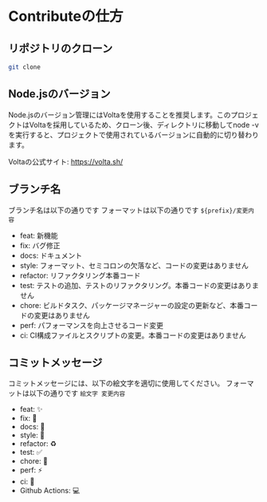 # Contributeの仕方

## リポジトリのクローン

```bash
git clone
```

## Node.jsのバージョン

Node.jsのバージョン管理にはVoltaを使用することを推奨します。このプロジェクトはVoltaを採用しているため、クローン後、ディレクトリに移動してnode -vを実行すると、プロジェクトで使用されているバージョンに自動的に切り替わります。

Voltaの公式サイト: https://volta.sh/

## ブランチ名

ブランチ名は以下の通りです
フォーマットは以下の通りです
`${prefix}/変更内容`

- feat: 新機能
- fix: バグ修正
- docs: ドキュメント
- style: フォーマット、セミコロンの欠落など、コードの変更はありません
- refactor: リファクタリング本番コード
- test: テストの追加、テストのリファクタリング。本番コードの変更はありません
- chore: ビルドタスク、パッケージマネージャーの設定の更新など、本番コードの変更はありません
- perf: パフォーマンスを向上させるコード変更
- ci: CI構成ファイルとスクリプトの変更。本番コードの変更はありません

## コミットメッセージ

コミットメッセージには、以下の絵文字を適切に使用してください。
フォーマットは以下の通りです
`絵文字 変更内容`

- feat: ✨
- fix: 🐛
- docs: 📝
- style: 💄
- refactor: ♻️
- test: ✅
- chore: 🤖
- perf: ⚡️
- ci: 🎡
- Github Actions: 💻
